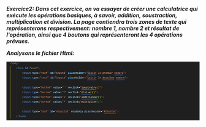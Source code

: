 ***Exercice2:***
***Dans cet exercice, on va essayer de créer une calculatrice qui exécute les opérations basiques, à savoir, addition, soustraction, multiplication et division. La page contiendra trois zones de texte qui représenterons respectivement: nombre 1, nombre 2 et résultat de l'opération, ainsi que 4 boutons qui représenteront les 4 opérations prévues.***


***Analysons le fichier Html:***

![Nom de l'image](images/image.png)









